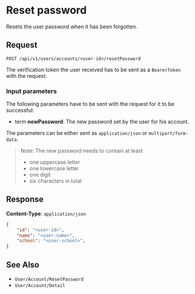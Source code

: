 # Reset password

Resets the user password when it has been forgotten.

## Request

    POST /api/v1/users/accounts/<user-id>/resetPassword

The verification token the user received has to be sent as a `BearerToken` with the request.

### Input parameters

The following parameters have to be sent with the request for it to be successful:

- term **newPassword**: The new password set by the user for his account.

The parameters can be either sent as `application/json` or `multipart/form-data`.

> Note: The new password needs to contain at least
>
> * one uppercase letter
> * one lowercase letter
> * one digit
> * six characters in total

## Response

**Content-Type**: `application/json`

```json
{
    "id": "<user-id>",
    "name": "<user-name>",
    "school": "<user-school>",
}
```

## See Also

* ``User/Account/ResetPassword``
* ``User/Account/Detail``
